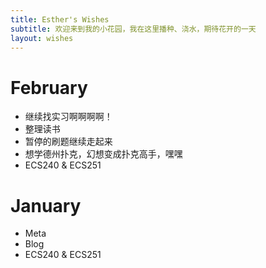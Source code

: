 ```yaml
---
title: Esther's Wishes
subtitle: 欢迎来到我的小花园，我在这里播种、浇水，期待花开的一天
layout: wishes
---
```

# February
* 继续找实习啊啊啊啊！
* 整理读书
* 暂停的刷题继续走起来
* 想学德州扑克，幻想变成扑克高手，嘿嘿
* ECS240 & ECS251

# January
* Meta
* Blog
* ECS240 & ECS251